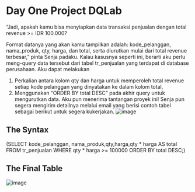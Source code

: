 # Day One Project DQLab 
“Jadi, apakah kamu bisa menyiapkan data transaksi penjualan dengan total revenue >= IDR 100.000? 

Format datanya yang akan kamu tampilkan adalah: kode_pelanggan, nama_produk, qty, harga, dan total, serta diurutkan mulai dari total revenue terbesar,” pinta Senja padaku.
Kalau kasusnya seperti ini, berarti aku perlu meng-query data tersebut dari tabel tr_penjualan yang terdapat di database perusahaan.
Aku dapat melakukan
1. Perkalian antara kolom qty dan harga untuk memperoleh total revenue setiap kode pelanggan yang dinyatakan ke dalam kolom total,
2. Menggunakan “ORDER BY total DESC” pada akhir query untuk mengurutkan data.
Aku pun menerima tantangan proyek ini! Senja pun segera mengirim detailnya melalui email yang berisi contoh tabel sebagai berikut untuk segera kukerjakan.
![image](https://user-images.githubusercontent.com/110141670/188921409-37fd3e8f-28da-4ed8-8fe6-f7ba63f3caa0.png)


## The Syntax
(SELECT kode_pelanggan, nama_produk,qty,harga,qty * harga AS total FROM tr_penjualan WHERE qty * harga >= 100000 
ORDER BY total DESC;)


## The Final Table 
![image](https://user-images.githubusercontent.com/110141670/188921527-90152ca4-6cc0-428c-935d-77ae270a0844.png)
